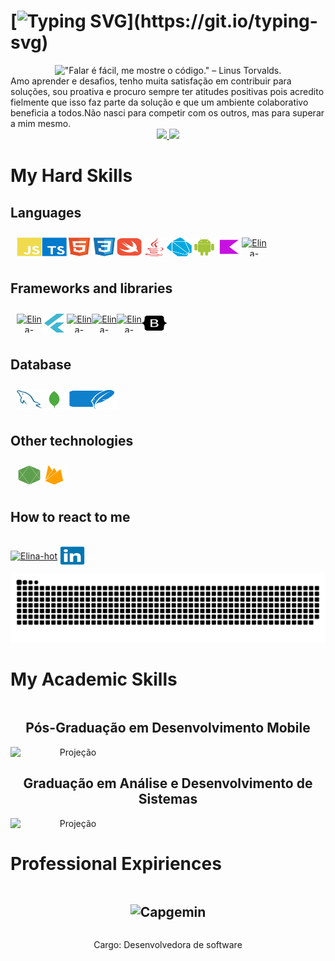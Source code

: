 # [![Typing SVG](https://readme-typing-svg.herokuapp.com?font=Fira+Code&size=14&pause=1000&color=FF1493&width=435&lines=Hello!+Meu+nome+é+Elina+Batista+e+sou+dev;Sejam+bem+vindos%2C+esse+é+meu+GitHub.)](https://git.io/typing-svg)
  <div style="order: 1; margin: 0 0 0 0; text-align: center;">
    <img src="https://readme-typing-svg.herokuapp.com?font=Sacramento&size=50&pause=2000&color=FFC0CB&center=true&multiline=true&repeat=false&width=800&height=200&lines=+;%22Falar+é+fácil,+me+mostre+o+código.%22;%E2%80%93+Linus+Torvalds." 
  alt='"Falar é fácil, me mostre o código." – Linus Torvalds.' />
  </div>
Amo aprender e desafios, tenho muita satisfação em contribuir para soluções, sou proativa e procuro sempre ter atitudes positivas pois acredito fielmente que isso faz parte da solução e que um ambiente colaborativo beneficia a todos.Não nasci para competir com os outros, mas para superar a mim mesmo.
<div align="center" style="display: grid; grid-template-rows: auto auto auto; ">
  <a href="https://github.com/31ina-Batist4">
  <img height="180em" src="https://github-readme-stats.vercel.app/api?username=31ina-Batist4&show_icons=true&theme=dracula&include_all_commits=true&count_private=true"/>
  <img height="180em" src="https://github-readme-stats.vercel.app/api/top-langs/?username=31ina-Batist4&layout=compact&langs_count=7&theme=dracula"/>
</a>
</div>

# My Hard Skills

## Languages

<div align="center" style="display: grid; grid-template-rows: auto auto auto; grid-template-columns: auto">
<a href="https://github.com/31ina-Batist4" style="margin:10px; display:flex">
  <img align="center" alt="Elina-Js" height="30" width="40" src="https://raw.githubusercontent.com/devicons/devicon/master/icons/javascript/javascript-plain.svg">

  <img align="center" alt="Elina-Ts" height="30" width="40" src="https://raw.githubusercontent.com/devicons/devicon/master/icons/typescript/typescript-plain.svg">
  
  <img align="center" alt="Elina-HTML" height="30" width="40" src="https://raw.githubusercontent.com/devicons/devicon/master/icons/html5/html5-original.svg">

  <img align="center" alt="Elina-CSS" height="30" width="40" src="https://raw.githubusercontent.com/devicons/devicon/master/icons/css3/css3-original.svg">
<img align="center" alt="Elina-HTML" height="30" width="40" src="https://raw.githubusercontent.com/devicons/devicon/master/icons/swift/swift-plain.svg">
  <img align="center" alt="Elina-Java" height="30" width="40" src="https://raw.githubusercontent.com/devicons/devicon/master/icons/java/java-plain.svg">

<img align="center" alt="Elina-dart" height="30" width="40" src="https://raw.githubusercontent.com/devicons/devicon/master/icons/dart/dart-plain.svg">

<img align="center" alt="Elina-dart" height="30" width="40" src="https://raw.githubusercontent.com/devicons/devicon/master/icons/android/android-plain.svg">
<img align="center" alt="Elina-kotlin" height="30" width="40" src="https://raw.githubusercontent.com/devicons/devicon/master/icons/kotlin/kotlin-plain.svg">
<img align="center" alt="Elina-Markdown" height="30" width="40" src="https://upload.wikimedia.org/wikipedia/commons/thumb/4/48/Markdown-mark.svg/800px-Markdown-mark.svg.png">

</a>
  </div>

## Frameworks and libraries

<div align="center" style="display: grid; grid-template-rows: auto auto auto; grid-template-columns: auto">
<a href="https://github.com/31ina-Batist4" style="margin:10px; display:flex">
  <img align="center" alt="Elina-Angular" height="30" width="40" src="https://angular.io/assets/images/logos/angularjs/AngularJS-Shield.svg">
<img align="center" alt="Elina-Flutter" height="30" width="40" src="https://raw.githubusercontent.com/devicons/devicon/master/icons/flutter/flutter-plain.svg">
<img align="center" alt="Elina-React-native" height="30" width="40" src="https://upload.wikimedia.org/wikipedia/commons/thumb/a/a7/React-icon.svg/2300px-React-icon.svg.png">
<img align="center" alt="Elina-React-native" height="30" width="40" src="https://repository-images.githubusercontent.com/220078160/9353b600-0e54-11ea-9712-b79b66b93c00">
<img align="center" alt="Elina-Materialize" height="30" width="40" src="https://cdn.imgbin.com/10/22/2/imgbin-logo-brand-product-design-font-combination-tXHWgQzu638nYpJwisnVWtHR7.jpg">

<img align="center" alt="Elina-Bootstrap" height="30" width="40" src="https://raw.githubusercontent.com/devicons/devicon/master/icons/bootstrap/bootstrap-plain.svg">
</a>
  </div>

## Database

<div align="center" style="display: grid; grid-template-rows: auto auto auto; grid-template-columns: auto">
<a href="https://github.com/31ina-Batist4" style="margin:10px; display:flex">
  <img align="center" alt="Elina-My-sql" height="30" width="40" src="https://raw.githubusercontent.com/devicons/devicon/master/icons/mysql/mysql-plain.svg">

<img align="center" alt="Elina-Mongo-db" height="30" width="40" src="https://raw.githubusercontent.com/devicons/devicon/master/icons/mongodb/mongodb-plain.svg">

<img align="center" alt="Elina-Sqlite" height="30" width="80" src="https://raw.githubusercontent.com/devicons/devicon/master/icons/sqlite/sqlite-plain.svg">

</a>
  </div>
  
  ## Other technologies

<div align="center" style="display: grid; grid-template-rows: auto auto auto; grid-template-columns: auto">
 <a href="https://github.com/31ina-Batist4" style="margin:10px; display:flex">
<img align="center" alt="Elina-Flutter" height="30" width="40" src="https://raw.githubusercontent.com/devicons/devicon/master/icons/nodejs/nodejs-plain.svg">
<img align="center" alt="Elina-Flutter" height="30" width="40" src="https://raw.githubusercontent.com/devicons/devicon/master/icons/firebase/firebase-plain.svg">

</a>
  </div>

## How to react to me

<div>
<br>
  <a href = "mailto:elinabatista_@hotmail.com"><img align="center" alt="Elina-hot" height="30" width="40"  src="https://www.tijucas.sc.leg.br/imagens/email2icon.png/image" target="_blank"></a>
  <a href="https://www.linkedin.com/in/elina-batista-339b14b7/" target="_blank"><img align="center" alt="Elina-lk" height="30" width="40" src="https://raw.githubusercontent.com/devicons/devicon/master/icons/linkedin/linkedin-plain.svg"></a>

  ![Snake animation](https://github.com/31ina-Batist4/31ina-Batist4/blob/main/output/snake.svg)

</div>

# My Academic Skills

<div align="center" style="display: grid; grid-template-rows: auto auto auto; grid-template-columns: auto">

## Pós-Graduação em Desenvolvimento Mobile
<img src="https://www.sinhores.com.br/cache/images/561/auto1024x1024_cl3EpYu5rFBh.jpeg" alt="Projeção" style="width:200px;"/>

## Graduação em Análise e Desenvolvimento de Sistemas
<img src="https://upload.wikimedia.org/wikipedia/commons/a/a5/LOGO_PROJE%C3%87%C3%83O.png" alt="Projeção" style="width:200px;"/>
</div>

# Professional Expiriences

<div align="center" style="display: grid; grid-template-rows: auto auto auto; grid-template-columns: auto">

## ![Capgemin](https://ncdn0.infojobs.com.br/logos/Company_Evaluation/67632.jpg) 

Cargo: Desenvolvedora de software

</div>


